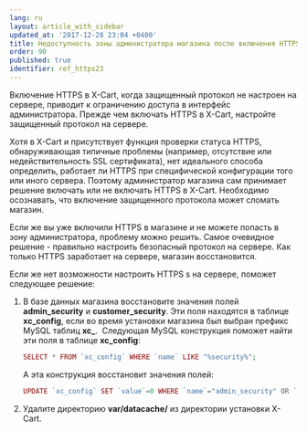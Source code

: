 ```yaml
---
lang: ru
layout: article_with_sidebar
updated_at: '2017-12-28 23:04 +0400'
title: Недоступность зоны администратора магазина после включения HTTPS
order: 90
published: true
identifier: ref_https23
---
```

Включение HTTPS  в X-Cart, когда защищенный протокол не настроен на сервере, приводит к ограничению доступа в интерфейс администратора. Прежде чем включать HTTPS  в X-Cart, настройте защищенный протокол на сервере. 

Хотя в X-Cart и присутствует функция проверки статуса HTTPS, обнаруживающая типичные проблемы (например, отсутствие или недействительность SSL сертификата), нет идеального способа определить, работает ли HTTPS при специфической конфигурации того или иного сервера. Поэтому администратор магазина сам принимает решение включать или не включать HTTPS в X-Cart. Необходимо осознавать, что включение защищенного протокола может сломать магазин.

Если же вы уже включили HTTPS в магазине и не можете попасть в зону администратора, проблему можно решить. Самое очевидное решение - правильно настроить безопасный протокол на сервере. Как только HTTPS заработает на сервере, магазин восстановится.

Если же нет возможности настроить HTTPS s на сервере, поможет следующее решение:

1.  В базе данных магазина восстановите значения полей **admin_security** и **customer_security**. Эти поля находятся в таблице **xc_config**, если во время установки магазина был выбран префикс MySQL таблиц **xc_**. 
    Следующая MySQL конструкция  поможет найти эти поля в таблице **xc_config**:

    ```php
    SELECT * FROM `xc_config` WHERE `name` LIKE "%security%";
    ```

    А эта конструкция восстановит значения полей:

    ```php
    UPDATE `xc_config` SET `value`=0 WHERE `name`="admin_security" OR `name`="customer_security";
    ```

2.  Удалите директорию **var/datacache/** из директории установки X-Cart.
